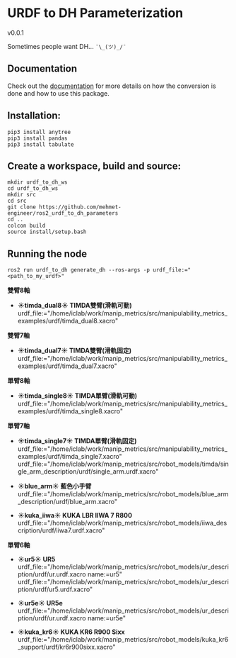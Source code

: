 # URDF to DH Parameterization

v0.0.1

Sometimes people want DH... ```¯\_(ツ)_/¯```

## Documentation

Check out the [documentation](https://mcevoyandy.github.io/urdf_to_dh/index.html) for more details on how the conversion is done and how to use this package.

## Installation:
```
pip3 install anytree
pip3 install pandas
pip3 install tabulate
```

## Create a workspace, build and source:
```
mkdir urdf_to_dh_ws
cd urdf_to_dh_ws
mkdir src
cd src
git clone https://github.com/mehmet-engineer/ros2_urdf_to_dh_parameters
cd ..
colcon build
source install/setup.bash
```

## Running the node

```
ros2 run urdf_to_dh generate_dh --ros-args -p urdf_file:="<path_to_my_urdf>"
```

**雙臂8軸**
- **☀timda_dual8☀ TIMDA雙臂(滑軌可動)**
    urdf_file:="/home/iclab/work/manip_metrics/src/manipulability_metrics_examples/urdf/timda_dual8.xacro"

**雙臂7軸**

- **☀timda_dual7☀ TIMDA雙臂(滑軌固定)** 
    urdf_file:="/home/iclab/work/manip_metrics/src/manipulability_metrics_examples/urdf/timda_dual7.xacro"
    

**單臂8軸**

- **☀timda_single8☀ TIMDA單臂(滑軌可動)**
    urdf_file:="/home/iclab/work/manip_metrics/src/manipulability_metrics_examples/urdf/timda_single8.xacro"

**單臂7軸**

- **☀timda_single7☀ TIMDA單臂(滑軌固定)** 
    urdf_file:="/home/iclab/work/manip_metrics/src/manipulability_metrics_examples/urdf/timda_single7.xacro"
    urdf_file:="/home/iclab/work/manip_metrics/src/robot_models/timda/single_arm_description/urdf/single_arm.urdf.xacro"


- **☀blue_arm☀ 藍色小手臂** 
    urdf_file:="/home/iclab/work/manip_metrics/src/robot_models/blue_arm_description/urdf/blue_arm.xacro"
    
- **☀kuka_iiwa☀ KUKA LBR IIWA 7 R800**
    urdf_file:="/home/iclab/work/manip_metrics/src/robot_models/iiwa_description/urdf/iiwa7.urdf.xacro"

**單臂6軸**

- **☀ur5☀ UR5**
    urdf_file:="/home/iclab/work/manip_metrics/src/robot_models/ur_description/urdf/ur.urdf.xacro name:=ur5"
    urdf_file:="/home/iclab/work/manip_metrics/src/robot_models/ur_description/urdf/ur5.urdf.xacro"

- **☀ur5e☀ UR5e**
    urdf_file:="/home/iclab/work/manip_metrics/src/robot_models/ur_description/urdf/ur.urdf.xacro name:=ur5e"

- **☀kuka_kr6☀ KUKA KR6 R900 Sixx**
    urdf_file:="/home/iclab/work/manip_metrics/src/robot_models/kuka_kr6_support/urdf/kr6r900sixx.xacro"